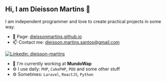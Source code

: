 ## Hi, I am Dieisson Martins 🎉


I am independent programmer and love to create practical projects in some way.

- 🔗 Page: [dieissonmartins.github.io](https://dieissonmartins.github.io/)
- 📫 Contact me: [dieisson.martins.santos@gmail.com](mailto:dieisson.martins.santos@gmail.com)

[![Linkedin: dieisson-martins](https://img.shields.io/badge/-Dieisson%20Martins-blue?style=flat-square&logo=Linkedin&logoColor=white&link=https://www.linkedin.com/in/dieisson-martins/)](https://www.linkedin.com/in/dieisson-martins/)

- 🏢 I'm currently working at **MundoWap**
- ⚙️ I use daily: `PHP`, `CakePHP`, `POO` and some other stuff
- ⚙️ Sometimes: `Laravel`, `ReactJS`, `Python`
